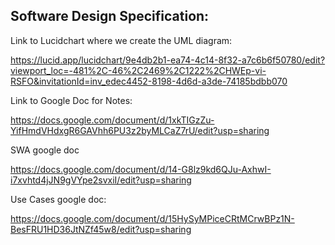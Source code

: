 ## Software Design Specification:

Link to Lucidchart where we create the UML diagram:

https://lucid.app/lucidchart/9e4db2b1-ea74-4c14-8f32-a7c6b6f50780/edit?viewport_loc=-481%2C-46%2C2469%2C1222%2CHWEp-vi-RSFO&invitationId=inv_edec4452-8198-4d6d-a3de-74185bdbb070

Link to Google Doc for Notes:

https://docs.google.com/document/d/1xkTIGzZu-YifHmdVHdxgR6GAVhh6PU3z2byMLCaZ7rU/edit?usp=sharing

SWA google doc

https://docs.google.com/document/d/14-G8lz9kd6QJu-AxhwI-i7xvhtd4jJN9gVYpe2svxiI/edit?usp=sharing

Use Cases google doc:

https://docs.google.com/document/d/15HySyMPiceCRtMCrwBPz1N-BesFRU1HD36JtNZf45w8/edit?usp=sharing
